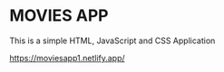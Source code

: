 # MOVIES APP

This is a simple HTML, JavaScript and CSS Application

<https://moviesapp1.netlify.app/>
